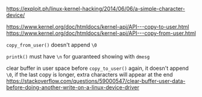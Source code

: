 https://exploit.ph/linux-kernel-hacking/2014/06/06/a-simple-character-device/

https://www.kernel.org/doc/htmldocs/kernel-api/API---copy-to-user.html
https://www.kernel.org/doc/htmldocs/kernel-api/API---copy-from-user.html

`copy_from_user()` doesn't append `\0`

`printk()` must have `\n` for guaranteed showing with `dmesg`

clear buffer in user space before `copy_to_user()` again,
it doesn't append `\0`,
if the last copy is longer,
extra characters will appear at the end
https://stackoverflow.com/questions/59000547/clear-buffer-user-data-before-doing-another-write-on-a-linux-device-driver
